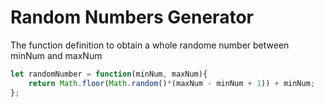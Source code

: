 # Random Numbers Generator

The function definition to obtain a whole randome number between minNum and maxNum

```javascript
let randomNumber = function(minNum, maxNum){
    return Math.floor(Math.random()*(maxNum - minNum + 1)) + minNum;
};
```

